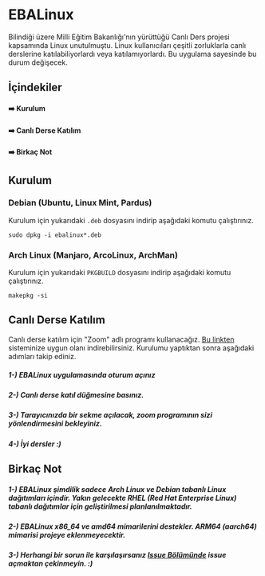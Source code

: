 # EBALinux
Bilindiği üzere Milli Eğitim Bakanlığı'nın yürüttüğü Canlı Ders projesi kapsamında Linux unutulmuştu. Linux kullanıcıları çeşitli zorluklarla canlı derslerine katılabiliyorlardı veya katılamıyorlardı. Bu uygulama sayesinde bu durum değişecek.

## İçindekiler

####  ➡️ Kurulum
####  ➡️ Canlı Derse Katılım
####  ➡️ Birkaç Not

## Kurulum
### Debian (Ubuntu, Linux Mint, Pardus)
Kurulum için yukarıdaki ```.deb``` dosyasını indirip aşağıdaki komutu çalıştırınız.
```
sudo dpkg -i ebalinux*.deb
```
### Arch Linux (Manjaro, ArcoLinux, ArchMan)
Kurulum için yukarıdaki ```PKGBUILD``` dosyasını indirip aşağıdaki komutu çalıştırınız.
```
makepkg -si
```
## Canlı Derse Katılım
Canlı derse katılım için "Zoom" adlı programı kullanacağız. [Bu linkten](https://zoom.us/download) sisteminize uygun olanı indirebilirsiniz. Kurulumu yaptıktan sonra aşağıdaki adımları takip ediniz.

##### 1-) EBALinux uygulamasında oturum açınız
##### 2-) Canlı derse katıl düğmesine basınız.
##### 3-) Tarayıcınızda bir sekme açılacak, zoom programının sizi yönlendirmesini bekleyiniz.
##### 4-) İyi dersler :)

## Birkaç Not
##### 1-) EBALinux şimdilik sadece Arch Linux ve Debian tabanlı Linux dağıtımları içindir. Yakın gelecekte RHEL (Red Hat Enterprise Linux) tabanlı dağıtımlar için geliştirilmesi planlanılmaktadır.
##### 2-) EBALinux x86_64 ve amd64 mimarilerini destekler. ARM64 (aarch64) mimarisi projeye eklenmeyecektir.
##### 3-) Herhangi bir sorun ile karşılaşırsanız [Issue Bölümünde](https://github.com/egemertdogan/EBALinux/issues) issue açmaktan çekinmeyin. :)
